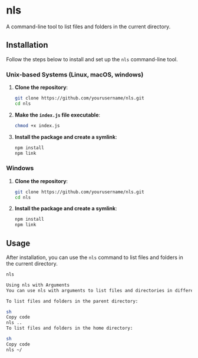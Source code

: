 # nls

A command-line tool to list files and folders in the current directory.

## Installation

Follow the steps below to install and set up the `nls` command-line tool.

### Unix-based Systems (Linux, macOS, windows)

1. **Clone the repository**:

    ```sh
    git clone https://github.com/yourusername/nls.git
    cd nls
    ```

2. **Make the `index.js` file executable**:

    ```sh
    chmod +x index.js
    ```

3. **Install the package and create a symlink**:

    ```sh
    npm install
    npm link
    ```

### Windows

1. **Clone the repository**:

    ```sh
    git clone https://github.com/yourusername/nls.git
    cd nls
    ```

2. **Install the package and create a symlink**:

    ```sh
    npm install
    npm link
    ```

## Usage

After installation, you can use the `nls` command to list files and folders in the current directory.

```sh
nls

Using nls with Arguments
You can use nls with arguments to list files and directories in different locations:

To list files and folders in the parent directory:

sh
Copy code
nls ..
To list files and folders in the home directory:

sh
Copy code
nls ~/